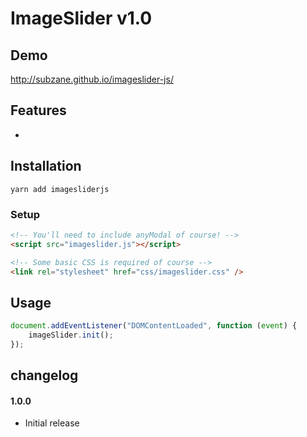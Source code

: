 # ImageSlider v1.0

## Demo

http://subzane.github.io/imageslider-js/

## Features

-

## Installation

```
yarn add imagesliderjs
```

### Setup

```html
<!-- You'll need to include anyModal of course! -->
<script src="imageslider.js"></script>

<!-- Some basic CSS is required of course -->
<link rel="stylesheet" href="css/imageslider.css" />
```

## Usage

```javascript
document.addEventListener("DOMContentLoaded", function (event) {
	imageSlider.init();
});
```

## changelog

#### 1.0.0

- Initial release
